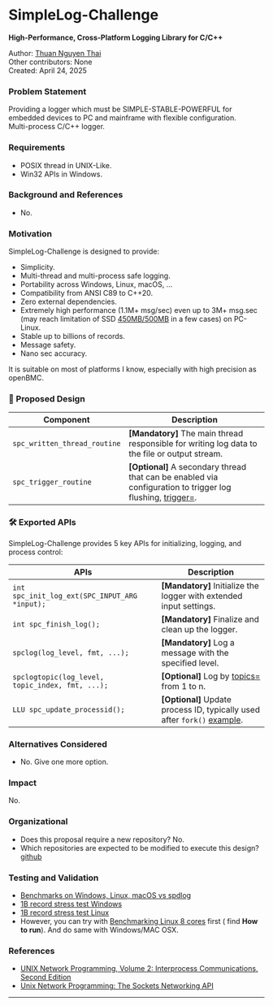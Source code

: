 # SimpleLog-Challenge

**High-Performance, Cross-Platform Logging Library for C/C++**



Author: [Thuan Nguyen Thai](mailto:nguyenthaithuanalg@gmail.com)  
Other contributors: None  
Created: April 24, 2025  


  
  

  
### Problem Statement  
Providing a logger which must be SIMPLE-STABLE-POWERFUL for embedded devices to PC and mainframe with flexible configuration.  
Multi-process C/C++ logger.  
  
  
### Requirements
- POSIX thread in UNIX-Like.  
- Win32 APIs in Windows.  

### Background and References  
- No.  

### Motivation
SimpleLog-Challenge is designed to provide:
- Simplicity.
- Multi-thread and multi-process safe logging.
- Portability across Windows, Linux, macOS, ...
- Compatibility from ANSI C89 to C++20.
- Zero external dependencies.
- Extremely high performance (1.1M+ msg/sec) even up to 3M+ msg.sec (may reach limitation of SSD [450MB/500MB](https://github.com/thuanalg/simplelog-challenge/blob/main/src/linux/fork_test.txt) in a few cases) on PC-Linux.
- Stable up to billions of records.
- Message safety.
- Nano sec accuracy.

It is suitable on most of platforms I know, especially with high precision as openBMC.

  
### 🧩 Proposed Design


| Component | Description |
|-----------|-------------|
| `spc_written_thread_routine` | **[Mandatory]** The main thread responsible for writing log data to the file or output stream. |
| `spc_trigger_routine` | **[Optional]** A secondary thread that can be enabled via configuration to trigger log flushing, [trigger=](https://github.com/thuanalg/simplelog-challenge/blob/main/src/simplelog-challenge.cfg). |
  
  
### 🛠️ Exported APIs

SimpleLog-Challenge provides 5 key APIs for initializing, logging, and process control:

| APIs | Description |
|--------------------|-------------|
| `int spc_init_log_ext(SPC_INPUT_ARG *input);` | **[Mandatory]** Initialize the logger with extended input settings. |
| `int spc_finish_log();` | **[Mandatory]** Finalize and clean up the logger. |
| `spclog(log_level, fmt, ...);` | **[Mandatory]** Log a message with the specified level. |
| `spclogtopic(log_level, topic_index, fmt, ...);` | **[Optional]** Log by [topics=](https://github.com/thuanalg/simplelog-challenge/blob/main/src/simplelog-challenge.cfg) from 1 to n. |
| `LLU spc_update_processid();` | **[Optional]** Update process ID, typically used after `fork()` [example](https://github.com/thuanalg/simplelog-challenge/blob/main/tests/fork/main.c). |


### Alternatives Considered
- No. Give one more option.

### Impact
No.  

### Organizational
- Does this proposal require a new repository? No.  
- Which repositories are expected to be modified to execute this design? [github](https://github.com/thuanalg/simplelog-challenge)  

### Testing and Validation
- [Benchmarks on Windows, Linux, macOS vs spdlog](https://github.com/thuanalg/simplelog-challenge/blob/x1/README.md#benchmarking-performance)
- [1B record stress test Windows](https://github.com/thuanalg/simplelog-challenge/blob/main/performance/250113-1billion-multi-processes.txt)
- [1B record stress test Linux](https://github.com/thuanalg/simplelog-challenge/blob/main/performance/250217-CentOS-09-performance-8-Core-1Billion.txt)
- However, you can try with [Benchmarking Linux 8 cores](https://github.com/thuanalg/simplelog-challenge/blob/main/performance/250217-CentOS-09-performance-8-Core.txt) first ( find **How to run**). And do same with Windows/MAC OSX.  

### References
- [UNIX Network Programming, Volume 2: Interprocess Communications, Second Edition](https://www.amazon.com/UNIX-Network-Programming-Interprocess-Communications/dp/0130810819)  
- [Unix Network Programming: The Sockets Networking API](https://www.amazon.com/Unix-Network-Programming-Sockets-Networking/dp/0131411551) 

---

